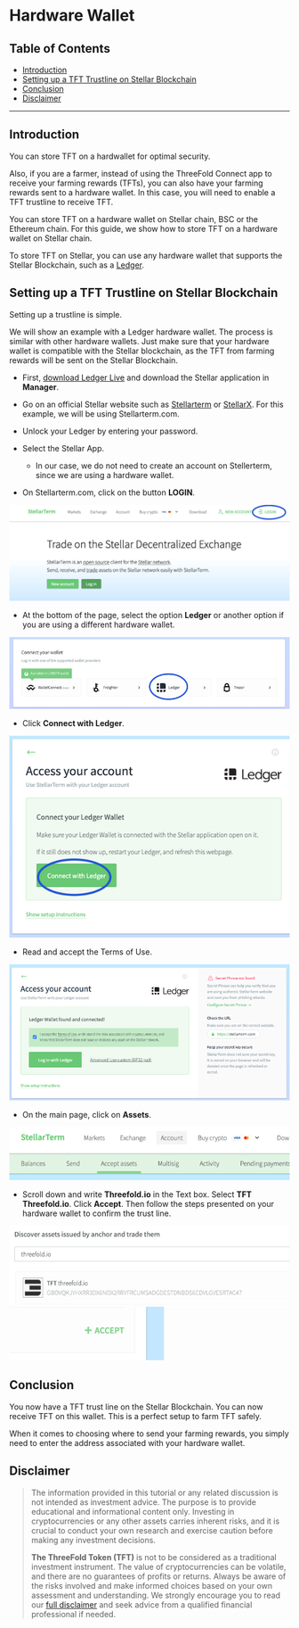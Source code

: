 
<h1> Hardware Wallet </h1>

<h2> Table of Contents </h2>

- [Introduction](#introduction)
- [Setting up a TFT Trustline on Stellar Blockchain](#setting-up-a-tft-trustline-on-stellar-blockchain)
- [Conclusion](#conclusion)
- [Disclaimer](#disclaimer)

***

## Introduction

You can store TFT on a hardwallet for optimal security.

Also, if you are a farmer, instead of using the ThreeFold Connect app to receive your farming rewards (TFTs), you can also have your farming rewards sent to a hardware wallet. In this case, you will need to enable a TFT trustline to receive TFT. 

You can store TFT on a hardware wallet on Stellar chain, BSC or the Ethereum chain. For this guide, we show how to store TFT on a hardware wallet on Stellar chain.

To store TFT on Stellar, you can use any hardware wallet that supports the Stellar Blockchain, such as a [Ledger](https://www.ledger.com/).

## Setting up a TFT Trustline on Stellar Blockchain

Setting up a trustline is simple.

We will show an example with a Ledger hardware wallet. The process is similar with other hardware wallets. Just make sure that your hardware wallet is compatible with the Stellar blockchain, as the TFT from farming rewards will be sent on the Stellar Blockchain.

* First, [download Ledger Live](https://www.ledger.com/ledger-live/download) and download the Stellar application in **Manager**.
* Go on an official Stellar website such as [Stellarterm](https://stellarterm.com/) or [StellarX](https://www.stellarx.com/). For this example, we will be using Stellarterm.com.

* Unlock your Ledger by entering your password.

* Select the Stellar App.
  * In our case, we do not need to create an account on Stellerterm, since we are using a hardware wallet.

* On Stellarterm.com, click on the button **LOGIN**.

![farming_wallet_7](./img/farming_wallet_7.png)


* At the bottom of the page, select the option **Ledger** or another option if you are using a different hardware wallet.

![farming_wallet_8](./img/farming_wallet_8.png)

* Click **Connect with Ledger**.

![farming_wallet_9](./img/farming_wallet_9.png)


* Read and accept the Terms of Use.

![farming_wallet_10](./img/farming_wallet_10.png)


* On the main page, click on **Assets**.

![farming_wallet_11](./img/farming_wallet_11.png)

* Scroll down and write **Threefold.io** in the Text box. Select **TFT Threefold.io**. Click **Accept**. Then follow the steps presented on your hardware wallet to confirm the trust line.

![farming_wallet_12](./img/farming_wallet_12.png)
![farming_wallet_13](./img/farming_wallet_13.png)

## Conclusion

You now have a TFT trust line on the Stellar Blockchain. You can now receive TFT on this wallet. This is a perfect setup to farm TFT safely.

When it comes to choosing where to send your farming rewards, you simply need to enter the address associated with your hardware wallet.

## Disclaimer

> The information provided in this tutorial or any related discussion is not intended as investment advice. The purpose is to provide educational and informational content only. Investing in cryptocurrencies or any other assets carries inherent risks, and it is crucial to conduct your own research and exercise caution before making any investment decisions. 
> 
> **The ThreeFold Token (TFT)** is not to be considered as a traditional investment instrument. The value of cryptocurrencies can be volatile, and there are no guarantees of profits or returns. Always be aware of the risks involved and make informed choices based on your own assessment and understanding. We strongly encourage you to read our [full disclaimer](https://library.threefold.me/info/legal/#/legal__disclaimer) and seek advice from a qualified financial professional if needed.